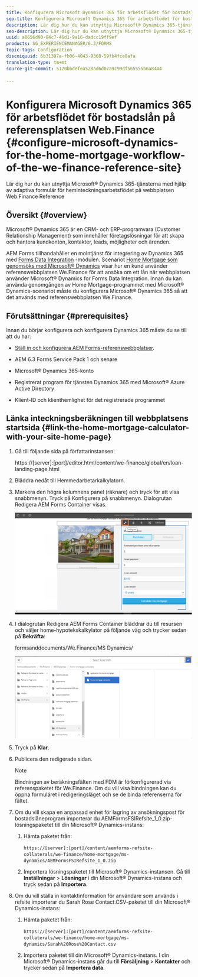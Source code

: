```yaml
---
title: Konfigurera Microsoft Dynamics 365 för arbetsflödet för bostadslån på referensplatsen Web.Finance
seo-title: Konfigurera Microsoft Dynamics 365 för arbetsflödet för bostadslån på referensplatsen Web.Finance
description: Lär dig hur du kan utnyttja Microsoft® Dynamics 365-tjänsterna med hjälp av adaptiva formulär för heminteckningsarbetsflödet på webbplatsen Web.Finance Reference
seo-description: Lär dig hur du kan utnyttja Microsoft® Dynamics 365-tjänsterna med hjälp av adaptiva formulär för heminteckningsarbetsflödet på webbplatsen Web.Finance Reference
uuid: a0656d90-84c7-46d1-9a16-dadcc19ff9ef
products: SG_EXPERIENCEMANAGER/6.3/FORMS
topic-tags: Configuration
discoiquuid: 6b31397a-fb06-4043-9368-59fb4fce8afa
translation-type: tm+mt
source-git-commit: 5120bbdefea528ad6d07a9c99df565555b6a8444

---
```



# Konfigurera Microsoft Dynamics 365 för arbetsflödet för bostadslån på referensplatsen Web.Finance {#configure-microsoft-dynamics-for-the-home-mortgage-workflow-of-the-we-finance-reference-site}

Lär dig hur du kan utnyttja Microsoft® Dynamics 365-tjänsterna med hjälp av adaptiva formulär för heminteckningsarbetsflödet på webbplatsen Web.Finance Reference

## Översikt {#overview}

Microsoft® Dynamics 365 är en CRM- och ERP-programvara (Customer Relationship Management) som innehåller företagslösningar för att skapa och hantera kundkonton, kontakter, leads, möjligheter och ärenden.

AEM Forms tillhandahåller en molntjänst för integrering av Dynamics 365 med [Forms Data Integration](/help/forms/using/data-integration.md) -modulen. Scenariot [Home Mortgage som genomsöks med Microsoft® Dynamics](/help/forms/using/finance-reference-site-walkthrough.md#home-mortgage-application-walkthrough-with-microsoft-dynamics) visar hur en kund använder referenswebbplatsen We.Finance för att ansöka om ett lån när webbplatsen använder Microsoft® Dynamics for Forms Data Integration. Innan du kan använda genomgången av Home Mortgage-programmet med Microsoft® Dynamics-scenariot måste du konfigurera Microsoft® Dynamics 365 så att det används med referenswebbplatsen We.Finance.

## Förutsättningar {#prerequisites}

Innan du börjar konfigurera och konfigurera Dynamics 365 måste du se till att du har:

* [Ställ in och konfigurera AEM Forms-referenswebbplatser](/help/forms/using/setup-reference-sites.md).

* AEM 6.3 Forms Service Pack 1 och senare
* Microsoft® Dynamics 365-konto
* Registrerat program för tjänsten Dynamics 365 med Microsoft® Azure Active Directory
* Klient-ID och klienthemlighet för det registrerade programmet

## Länka inteckningsberäkningen till webbplatsens startsida {#link-the-home-mortgage-calculator-with-your-site-home-page}

1. Gå till följande sida på författarinstansen:

   https://[server]:[port]/editor.html/content/we-finance/global/en/loan-landing-page.html

1. Bläddra nedåt till Hemmedarbetarkalkylatorn.
1. Markera den högra kolumnens panel (räknare) och tryck för att visa snabbmenyn. Tryck på Konfigurera på snabbmenyn. Dialogrutan Redigera AEM Forms Container visas.

   ![kalkylatorconfigurepanel](assets/calculatorconfigurepanel.png)

1. I dialogrutan Redigera AEM Forms Container bläddrar du till resursen och väljer home-hypotekskalkylator på följande väg och trycker sedan på **Bekräfta**:

   formsanddocuments/We.Finance/MS Dynamics/

   ![selectassetpath](assets/selectassetpath.png)

1. Tryck på **Klar**.
1. Publicera den redigerade sidan.

   >[!NOTE]
   >
   >Bindningen av beräkningsfälten med FDM är förkonfigurerad via referenspaketet för We.Finance. Om du vill visa bindningen kan du öppna formuläret i redigeringsläget och se de binda referenserna för fältet.

1. Om du vill skapa en anpassad enhet för lagring av ansökningspost för bostadslåneprogram importerar du AEMFormsFSIRefsite_1_0.zip-lösningspaketet till din Microsoft® Dynamics-instans:

   1. Hämta paketet från:

      `https://[server]:[port]/content/aemforms-refsite-collaterals/we-finance/home-mortgage/ms-dynamics/AEMFormsFSIRefsite_1_0.zip`

   1. Importera lösningspaketet till Microsoft® Dynamics-instansen. Gå till **Inställningar** > **Lösningar** i din Microsoft® Dynamics-instans och tryck sedan på **Importera**.

1. Om du vill ställa in kontaktinformation för användare som används i refsite importerar du Sarah Rose Contact.CSV-paketet till din Microsoft® Dynamics-instans:

   1. Hämta paketet från:

      `https://[server]:[port]/content/aemforms-refsite-collaterals/we-finance/home-mortgage/ms-dynamics/Sarah%20Rose%20Contact.csv`

   1. Importera paketet till din Microsoft® Dynamics-instans. I din Microsoft® Dynamics-instans går du till **Försäljning** > **Kontakter** och trycker sedan på **Importera data**.

